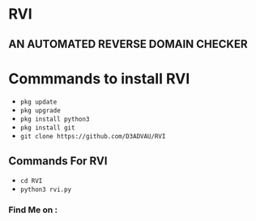 # RVI

## AN AUTOMATED REVERSE DOMAIN CHECKER

# Commmands to install RVI

<ul><li><code>pkg update</code></li><li><code>pkg upgrade</code></li><li><code>pkg install python3</code></li><li><code>pkg install git</code></li><li><code>git clone https://github.com/D3ADVAU/RVI</code></li>
</ul>

## Commands For RVI

<ul><li><code>cd RVI</code></li><li><code>python3 rvi.py</code></li></ul>

<h3><a href="https://github.com/D3ADVAU/RVI#find-me-on"></a>Find Me on :</h3>

<!-- wp:image {"linkDestination":"custom"} -->
<figure class="wp-block-image"><a href="https://github.com/D3ADVAU"><img src="https://camo.githubusercontent.com/740544dc577adf295c72af4ef4ef0914572ab834aeb7798c661280b45efd1b0b/68747470733a2f2f696d672e736869656c64732e696f2f62616467652f4769746875622d446561642d2d4d616e2d677265656e3f7374796c653d666f722d7468652d6261646765266c6f676f3d676974687562" alt=""/></a></figure>
<!-- /wp:image -->

<!-- wp:image {"linkDestination":"custom"} -->
<figure class="wp-block-image"><a href="https://www.facebook.com/D3ADVAU"><img src="https://camo.githubusercontent.com/eb0f9023a7fdcb81d2cad7b47a49b3b756b5eaf9f169f171a31f87433b628e86/68747470733a2f2f696d672e736869656c64732e696f2f62616467652f46616365626f6f6b2d446561642d2d4d616e2d7265643f7374796c653d666f722d7468652d6261646765266c6f676f3d46616365626f6f6b" alt=""/></a></figure>
<!-- /wp:image -->

<!-- wp:image {"linkDestination":"custom"} -->
<figure class="wp-block-image"><a href="https://m.me/D3ADVAU"><img src="https://camo.githubusercontent.com/b3f996a015fec9ec20f55759a6e7dc9ad46009d05cbf627bf8867a357cc3079a/68747470733a2f2f696d672e736869656c64732e696f2f62616467652f4d657373656e6765722d446561642d2d4d616e2d626c75653f7374796c653d666f722d7468652d6261646765266c6f676f3d4d657373656e676572" alt=""/></a></figure>
<!-- /wp:image -->
